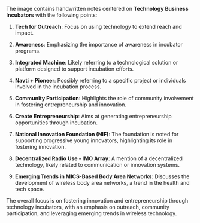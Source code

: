 The image contains handwritten notes centered on **Technology Business Incubators** with the following points:

1. **Tech for Outreach**: Focus on using technology to extend reach and impact.

2. **Awareness**: Emphasizing the importance of awareness in incubator programs.

3. **Integrated Machine**: Likely referring to a technological solution or platform designed to support incubation efforts.

4. **Navti + Pioneer**: Possibly referring to a specific project or individuals involved in the incubation process.

5. **Community Participation**: Highlights the role of community involvement in fostering entrepreneurship and innovation.

6. **Create Entrepreneurship**: Aims at generating entrepreneurship opportunities through incubation.

7. **National Innovation Foundation (NIF)**: The foundation is noted for supporting progressive young innovators, highlighting its role in fostering innovation.

8. **Decentralized Radio Use - IMO Array**: A mention of a decentralized technology, likely related to communication or innovation systems.

9. **Emerging Trends in MICS-Based Body Area Networks**: Discusses the development of wireless body area networks, a trend in the health and tech space.

The overall focus is on fostering innovation and entrepreneurship through technology incubators, with an emphasis on outreach, community participation, and leveraging emerging trends in wireless technology.
